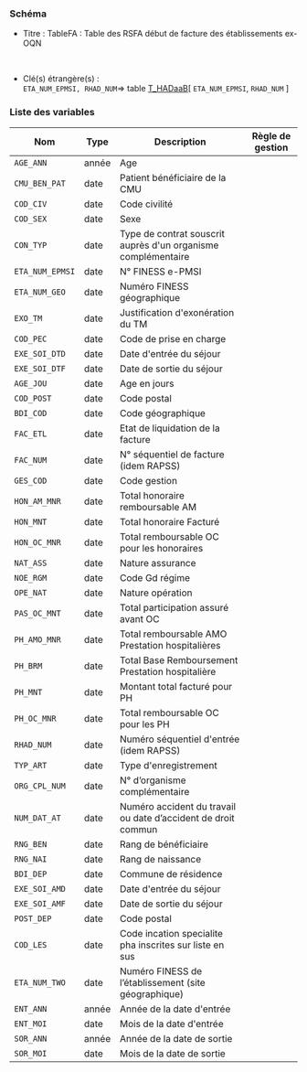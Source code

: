 ### Schéma


- Titre : TableFA : Table des RSFA début de facture des établissements ex-OQN
<br />



- Clé(s) étrangère(s) : <br />
`ETA_NUM_EPMSI, RHAD_NUM`=> table [T_HADaaB](/tables/T_HADaaB)[ `ETA_NUM_EPMSI`, `RHAD_NUM` ]<br />

 
### Liste des variables

Nom | Type | Description | Règle de gestion
-|-|-|-
`AGE_ANN`| année |Age||
`CMU_BEN_PAT`| date |Patient bénéficiaire de la CMU||
`COD_CIV`| date |Code civilité ||
`COD_SEX`| date |Sexe||
`CON_TYP`| date |Type de contrat souscrit auprès d'un organisme complémentaire||
`ETA_NUM_EPMSI`| date |N° FINESS e-PMSI||
`ETA_NUM_GEO`| date |Numéro FINESS  géographique||
`EXO_TM`| date |Justification d'exonération du TM||
`COD_PEC`| date |Code de prise en charge||
`EXE_SOI_DTD`| date |Date d'entrée du séjour||
`EXE_SOI_DTF`| date |Date de sortie du séjour||
`AGE_JOU`| date |Age en jours||
`COD_POST`| date |Code postal||
`BDI_COD`| date |Code géographique||
`FAC_ETL`| date |Etat de liquidation de la facture||
`FAC_NUM`| date |N° séquentiel de facture (idem RAPSS)||
`GES_COD`| date |Code gestion||
`HON_AM_MNR`| date |Total honoraire remboursable AM||
`HON_MNT`| date |Total honoraire Facturé||
`HON_OC_MNR`| date |Total remboursable OC pour les honoraires||
`NAT_ASS`| date |Nature assurance||
`NOE_RGM`| date |Code Gd régime||
`OPE_NAT`| date |Nature opération||
`PAS_OC_MNT`| date |Total participation assuré avant OC||
`PH_AMO_MNR`| date |Total remboursable AMO Prestation hospitalières||
`PH_BRM`| date |Total Base Remboursement Prestation hospitalière||
`PH_MNT`| date |Montant total facturé pour  PH||
`PH_OC_MNR`| date |Total remboursable OC pour les PH||
`RHAD_NUM`| date |Numéro séquentiel d'entrée (idem RAPSS)||
`TYP_ART`| date |Type d'enregistrement||
`ORG_CPL_NUM`| date |N° d’organisme complémentaire||
`NUM_DAT_AT`| date |Numéro accident du travail ou date d’accident de droit commun||
`RNG_BEN`| date |Rang de bénéficiaire||
`RNG_NAI`| date |Rang de naissance||
`BDI_DEP`| date |Commune de résidence||
`EXE_SOI_AMD`| date |Date d'entrée du séjour||
`EXE_SOI_AMF`| date |Date de sortie du séjour||
`POST_DEP`| date |Code postal||
`COD_LES`| date |Code incation specialite pha inscrites sur liste en sus||
`ETA_NUM_TWO`| date |Numéro FINESS de l’établissement (site géographique)||
`ENT_ANN`| année |Année de la date d'entrée||
`ENT_MOI`| date |Mois de la date d'entrée||
`SOR_ANN`| année |Année de la date de sortie||
`SOR_MOI`| date |Mois de la date de sortie||